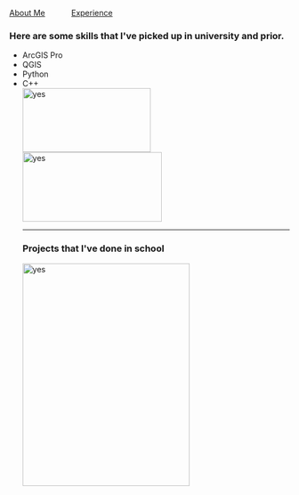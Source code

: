 
<!DOCTYPE html>
<html>
  
<p><a href="./AboutMax.md">About Me</a> &nbsp; &nbsp; &nbsp; &nbsp; &nbsp; &nbsp;<a href="./Experience.md">Experience</a></p>
<head>
<h3 id="my-coding-skills">Here are some skills that I've picked up in university and prior.</h3>
</head>
<body>
<ul>
<li>ArcGIS Pro</li>
<li>QGIS</li>
<li>Python</li> 
<li>C++</li> 
<img src="https://images.g2crowd.com/uploads/product/image/social_landscape/social_landscape_64636a5c446c22391d4ed719e0987cd2/arcgis-pro.png" alt="yes" width="230" height="115"> <img src="https://www.geographyrealm.com/wp-content/uploads/2019/04/qgis-logo.png" alt="yes" width="250" height="125">
<hr>
<h3>Projects that I've done in school</h3>
<img src="https://github.com/max1sing/max1sing/blob/main/landcover.png?raw=true" alt="yes" width="300" height="400">
</ul>
</body>
  
 
